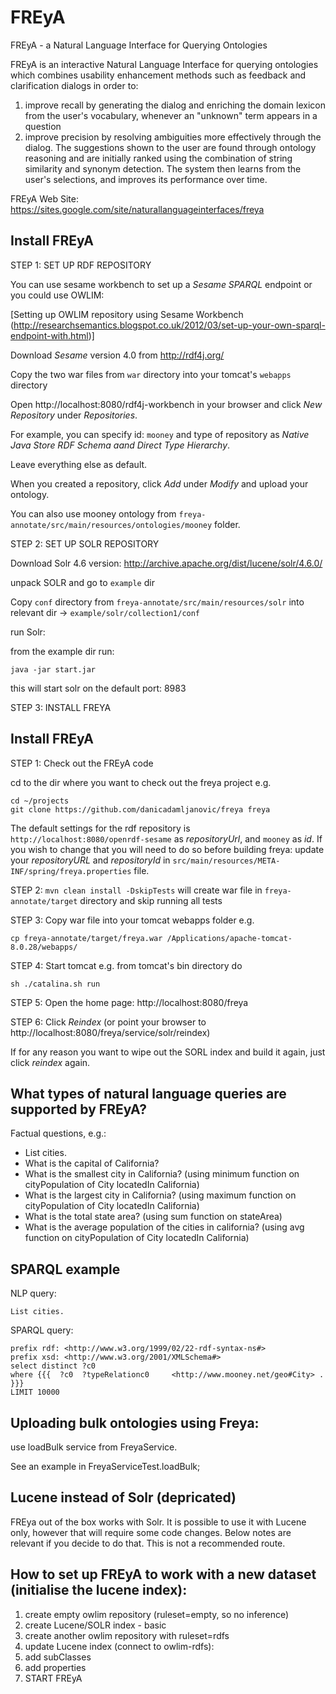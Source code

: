 # FREyA
FREyA - a Natural Language Interface for Querying Ontologies

FREyA is an interactive Natural Language Interface for querying ontologies which combines usability enhancement methods such as feedback and clarification dialogs in order to:
1) improve recall by generating the dialog and enriching the domain lexicon from the user's vocabulary, whenever an "unknown" term appears in a question
2) improve precision by resolving ambiguities more effectively through the dialog. The suggestions shown to the user are found through ontology reasoning and are initially ranked using the combination of string similarity and synonym detection. The system then learns from the user's selections, and improves its performance over time.

FREyA Web Site:
https://sites.google.com/site/naturallanguageinterfaces/freya


 Install FREyA
--------------------------------------------------------------------------------
STEP 1: SET UP RDF REPOSITORY

You can use sesame workbench to set up a _Sesame SPARQL_ endpoint or you could use OWLIM:

[Setting up OWLIM repository using Sesame Workbench (http://researchsemantics.blogspot.co.uk/2012/03/set-up-your-own-sparql-endpoint-with.html)]

Download _Sesame_ version 4.0 from http://rdf4j.org/

Copy the two war files from `war` directory into your tomcat's `webapps` directory

Open http://localhost:8080/rdf4j-workbench in your browser and click _New Repository_ under _Repositories_.

For example, you can specify id: `mooney` and type of repository as _Native Java Store RDF Schema aand Direct Type Hierarchy_.

Leave everything else as default.

When you created a repository, click _Add_ under _Modify_ and upload your ontology. 

You can also use mooney ontology from `freya-annotate/src/main/resources/ontologies/mooney` folder.

STEP 2: SET UP SOLR REPOSITORY

Download Solr 4.6 version: http://archive.apache.org/dist/lucene/solr/4.6.0/

unpack SOLR and go to `example` dir

Copy `conf` directory from `freya-annotate/src/main/resources/solr` into relevant dir -> `example/solr/collection1/conf` 

run Solr:

from the example dir run:

    java -jar start.jar

this will start solr on the default port: 8983


STEP 3: INSTALL FREYA

Install FREyA
--------------------------------------------------------------------------------
STEP 1: Check out the FREyA code

cd to the dir where you want to check out the freya project e.g. 

    cd ~/projects
    git clone https://github.com/danicadamljanovic/freya freya

The default settings for the rdf repository is `http://localhost:8080/openrdf-sesame` as _repositoryUrl_, and `mooney` as _id_.
If you wish to change that you will need to do so before building freya: update your _repositoryURL_ and _repositoryId_ in
 `src/main/resources/META-INF/spring/freya.properties` file.

STEP 2: `mvn clean install -DskipTests` will create war file in `freya-annotate/target` directory and skip running all tests

STEP 3: Copy war file into your tomcat webapps folder e.g. 

    cp freya-annotate/target/freya.war /Applications/apache-tomcat-8.0.28/webapps/

STEP 4: Start tomcat e.g. from tomcat's bin directory do 

    sh ./catalina.sh run

STEP 5: Open the home page: http://localhost:8080/freya

STEP 6: Click _Reindex_ (or point your browser to http://localhost:8080/freya/service/solr/reindex)

If for any reason you want to wipe out the SORL index and build it again, just click _reindex_ again.


What types of natural language queries are supported by FREyA?
--------------------------------------------------------------------------------
Factual questions, e.g.:
-  List cities.
-  What is the capital of California?
-  What is the smallest city in California? (using minimum function on cityPopulation of City locatedIn California)
-  What is the largest city in California? (using maximum function on cityPopulation of City locatedIn California)
-  What is the total state area? (using sum function on stateArea)
-  What is the average population of the cities in california? (using avg function on cityPopulation of City locatedIn California)  


SPARQL example
----------------------------------------
NLP query: 

    List cities.

SPARQL query:

    prefix rdf: <http://www.w3.org/1999/02/22-rdf-syntax-ns#>
    prefix xsd: <http://www.w3.org/2001/XMLSchema#>
    select distinct ?c0 
    where {{{  ?c0  ?typeRelationc0     <http://www.mooney.net/geo#City> .  }}} 
    LIMIT 10000


Uploading bulk ontologies using Freya:
----------------------------------------
use loadBulk service from FreyaService.

See an example in FreyaServiceTest.loadBulk;


Lucene instead of Solr (depricated)
----------------------------------------
FREya out of the box works with Solr. It is possible to use it with 
Lucene only, however that will require some code changes. Below notes 
are relevant if you decide to do that. This is not a recommended route.


How to set up FREyA to work with a new dataset (initialise the lucene index):
----------------------------------------
1. create empty owlim repository (ruleset=empty, so no inference)
2. create Lucene/SOLR index - basic
3. create another owlim repository with ruleset=rdfs
4. update Lucene index (connect to owlim-rdfs):
5. add subClasses
6. add properties
7. START FREyA